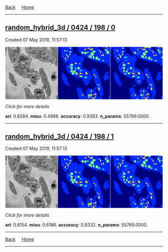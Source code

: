 
[Back](..)&nbsp;&nbsp;&nbsp;&nbsp;&nbsp;[Home](https://leapmanlab.github.io/snapshots)

---

<div class="summary"><a href="0"><h2>random_hybrid_3d / 0424 / 198 / 0</h2></a><p>Created 07 May 2019, 11:57:13
</p><a href="0"><img src="0/media/summary.png" align="center"></a><p>
<i>Click for more details</i>
</p></div>

**ari**: 0.8284. **miou**: 0.4898. **accuracy**: 0.9363. **n_params**: 55769.0000. 

---

<div class="summary"><a href="1"><h2>random_hybrid_3d / 0424 / 198 / 1</h2></a><p>Created 07 May 2019, 11:57:13
</p><a href="1"><img src="1/media/summary.png" align="center"></a><p>
<i>Click for more details</i>
</p></div>

**ari**: 0.8154. **miou**: 0.6186. **accuracy**: 0.9332. **n_params**: 55769.0000. 

---

[Back](..)&nbsp;&nbsp;&nbsp;&nbsp;&nbsp;[Home](https://leapmanlab.github.io/snapshots)

---